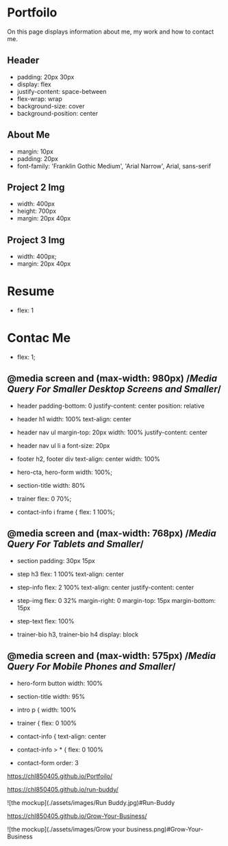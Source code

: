 # Portfoilo

On this page displays information about me, my work and how to contact me.

## Header

* padding: 20px 30px
* display: flex
* justify-content: space-between
* flex-wrap: wrap
* background-size: cover
* background-position: center

## About Me

* margin: 10px
* padding: 20px
* font-family: 'Franklin Gothic Medium', 'Arial Narrow', Arial, sans-serif

## Project 2 Img 

* width: 400px
* height: 700px
* margin: 20px 40px 

## Project 3 Img

* width: 400px;
* margin: 20px 40px

# Resume

* flex: 1

# Contac Me
	
* flex: 1;

## @media screen and (max-width: 980px) /*Media Query For Smaller Desktop Screens and Smaller*/

* header 
padding-bottom: 0
justify-content: center
position: relative

* header h1 
width: 100%
text-align: center

* header nav ul 
margin-top: 20px
width: 100%
justify-content: center

* header nav ul li a
font-size: 20px

* footer h2, footer div 
text-align: center
width: 100%

* hero-cta, hero-form 
width: 100%;

* section-title
width: 80%

* trainer
flex: 0 70%;

* contact-info i frame {
flex: 1 100%;

## @media screen and (max-width: 768px) /*Media Query For Tablets and Smaller*/

* section
padding: 30px 15px

* step h3 
flex: 1 100%
text-align: center

* step-info 
flex: 2 100%
text-align: center
justify-content: center

* step-img 
flex: 0 32%
margin-right: 0
margin-top: 15px
margin-bottom: 15px

* step-text 
flex: 100%

* trainer-bio h3, trainer-bio h4 
display: block

## @media screen and (max-width: 575px) /*Media Query For Mobile Phones and Smaller*/
* hero-form button 
width: 100%

* section-title 
width: 95%

* intro p {
width: 100%

* trainer {
flex: 0 100%

* contact-info {
text-align: center

* contact-info > * {
flex: 0 100%

* contact-form 
order: 3


https://chl850405.github.io/Portfoilo/

https://chl850405.github.io/run-buddy/

![the mockup](./assets/images/Run Buddy.jpg)#Run-Buddy

https://chl850405.github.io/Grow-Your-Business/

![the mockup](./assets/images/Grow your business.png)#Grow-Your-Business
